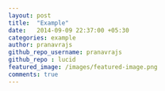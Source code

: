 ```yaml
---
layout: post
title:  "Example"
date:   2014-09-09 22:37:00 +05:30
categories: example
author: pranavrajs
github_repo_username: pranavrajs
github_repo : lucid
featured_image: /images/featured-image.png
comments: true
---
```

<script src="//content.jwplatform.com/players/PksKY0ql-t4kfER0j.js"></script>
<!-- more -->











